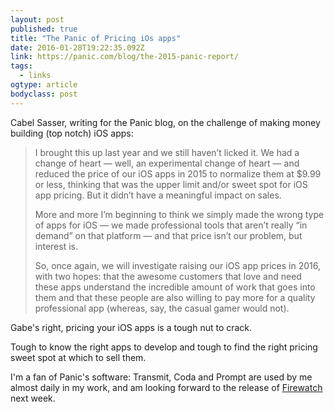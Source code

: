 ```yaml
---
layout: post 
published: true
title: "The Panic of Pricing iOs apps" 
date: 2016-01-28T19:22:35.092Z 
link: https://panic.com/blog/the-2015-panic-report/ 
tags:
  - links
ogtype: article 
bodyclass: post 
---
```


Cabel Sasser, writing for the Panic blog, on the challenge of making money building (top notch) iOS apps:

> I brought this up last year and we still haven’t licked it. We had a change of heart — well, an experimental change of heart — and reduced the price of our iOS apps in 2015 to normalize them at $9.99 or less, thinking that was the upper limit and/or sweet spot for iOS app pricing. But it didn’t have a meaningful impact on sales.
> 
> More and more I’m beginning to think we simply made the wrong type of apps for iOS — we made professional tools that aren’t really “in demand” on that platform — and that price isn’t our problem, but interest is.
> 
> So, once again, we will investigate raising our iOS app prices in 2016, with two hopes: that the awesome customers that love and need these apps understand the incredible amount of work that goes into them and that these people are also willing to pay more for a quality professional app (whereas, say, the casual gamer would not).

Gabe's right, pricing your iOS apps is a tough nut to crack. 

Tough to know the right apps to develop and tough to find the right pricing sweet spot at which to sell them.

I'm a fan of Panic's software: Transmit, Coda and Prompt are used by me almost daily in my work, and am looking forward to the release of [Firewatch](http://www.firewatchgame.com/) next week.
